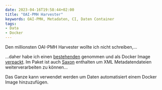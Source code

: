 ```yaml
---
date: 2023-04-16T19:58:44+02:00
title: "OAI-PMH Harvester"
keywords: OAI-PMH, Metadaten, CI, Daten Container
tags:
- Data
- Docker
---
```


Den millionsten OAI-PMH Harvester wollte ich nicht schreiben,...
<!--more-->

...daher habe ich einen [bestehenden](https://github.com/caseyamcl/phpoaipmh) genommen und als Docker Image [verpackt](https://github.com/cmahnke/oai-harvester-docker). Im Paket ist auch [Saxon](https://saxon.sourceforge.net/) enthalten um XML Metadatendateien weiterverarbeiten zu können...

Das Ganze kann verwendet werden um Daten automatisiert einem Docker Image hinzuzufügen.
